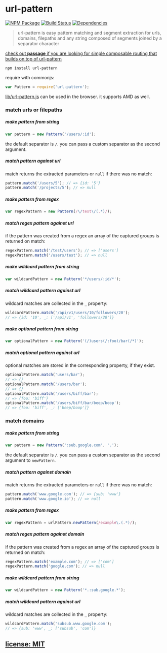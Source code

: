 # url-pattern

[![NPM Package](https://img.shields.io/npm/v/url-pattern.svg?style=flat)](https://www.npmjs.org/package/url-pattern)
[![Build Status](https://travis-ci.org/snd/url-pattern.svg?branch=master)](https://travis-ci.org/snd/url-pattern/branches)
[![Dependencies](https://david-dm.org/snd/url-pattern.svg)](https://david-dm.org/snd/url-pattern)

> url-pattern is easy pattern matching and segment extraction for
> urls, domains, filepaths and any string composed of segments joined
> by a separator character

[check out **passage** if you are looking for simple composable routing that builds on top of url-pattern](https://github.com/snd/passage)

```
npm install url-pattern
```

require with commonjs:

```javascript
var Pattern = require('url-pattern');
```

[lib/url-pattern.js](lib/url-pattern.js) can be used in the browser.
it supports AMD as well.

### match urls or filepaths

##### make pattern from string

```javascript
var pattern = new Pattern('/users/:id');
```

the default separator is `/`. you can pass a custom separator
as the second argument.

##### match pattern against url

match returns the extracted parameters or `null` if there was no match:

```javascript
pattern.match('/users/5'); // => {id: '5'}
pattern.match('/projects/5'); // => null
```

##### make pattern from regex

```javascript
var regexPattern = new Pattern(/\/test\/(.*)/);
```

##### match regex pattern against url

if the pattern was created from a regex an array of the captured groups is returned on match:

```javascript
regexPattern.match('/test/users'); // => ['users']
regexPattern.match('/users/test'); // => null
```

##### make wildcard pattern from string

```javascript
var wildcardPattern = new Pattern('*/users/:id/*');
```

##### match wildcard pattern against url

wildcard matches are collected in the `_` property:

```javascript
wildcardPattern.match('/api/v1/users/10/followers/20');
// => {id: '10', _: ['/api/v1', 'followers/20']}
```

##### make optional pattern from string

```javascript
var optionalPattern = new Pattern('(/)users(/:foo)/bar(/*)');
```

##### match optional pattern against url

optional matches are stored in the corresponding property, if they exist.

```javascript
optionalPattern.match('users/bar');
// => {}
optionalPattern.match('/users/bar');
// => {}
optionalPattern.match('/users/biff/bar');
// => {foo: 'biff'}
optionalPattern.match('/users/biff/bar/beep/boop');
// => {foo: 'biff', _: ['beep/boop']}
```

### match domains

##### make pattern from string

```javascript
var pattern = new Pattern(':sub.google.com', '.');
```

the default separator is `/`. you can pass a custom separator
as the second argument to `newPattern`.

##### match pattern against domain

match returns the extracted parameters or `null` if there was no match:

```javascript
pattern.match('www.google.com'); // => {sub: 'www'}
pattern.match('www.google.io'); // => null
```

##### make pattern from regex

```javascript
var regexPattern = urlPattern.newPattern(/example\.(.*)/);
```

##### match regex pattern against domain

if the pattern was created from a regex an array of the captured groups is returned on match:

```javascript
regexPattern.match('example.com'); // => ['com']
regexPattern.match('google.com'); // => null
```

##### make wildcard pattern from string

```javascript
var wildcardPattern = new Pattern('*.:sub.google.*');
```

##### match wildcard pattern against url

wildcard matches are collected in the `_` property:

```javascript
wildcardPattern.match('subsub.www.google.com');
// => {sub: 'www', _: ['subsub', 'com']}
```

## [license: MIT](LICENSE)
